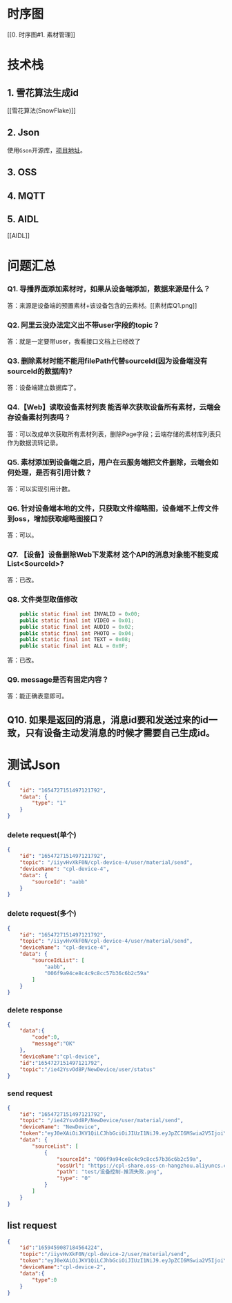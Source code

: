 # 时序图
[[0. 时序图#1. 素材管理]]

# 技术栈
## 1. 雪花算法生成id
[[雪花算法(SnowFlake)]]
## 2. Json
使用`Gson`开源库，[项目地址](https://github.com/google/gson)。

## 3. OSS

## 4. MQTT

## 5. AIDL
[[AIDL]]

# 问题汇总
### Q1. 导播界面添加素材时，如果从设备端添加，数据来源是什么？
答：来源是设备端的预置素材+该设备包含的云素材。[[素材库Q1.png]]
### Q2. 阿里云没办法定义出不带user字段的topic？
答：就是一定要带user，我看接口文档上已经改了
### Q3. 删除素材时能不能用filePath代替sourceId(因为设备端没有sourceId的数据库)?
答：设备端建立数据库了。

### Q4.【Web】读取设备素材列表 能否单次获取设备所有素材，云端会存设备素材列表吗？
答：可以改成单次获取所有素材列表，删除Page字段；云端存储的素材库列表只作为数据流转记录。
### Q5. 素材添加到设备端之后，用户在云服务端把文件删除，云端会如何处理，是否有引用计数？
答：可以实现引用计数。
### Q6. 针对设备端本地的文件，只获取文件缩略图，设备端不上传文件到oss，增加获取缩略图接口？
答：可以。
### Q7. 【设备】设备删除Web下发素材 这个API的消息对象能不能变成List\<SourceId\>?
答：已改。
### Q8. 文件类型取值修改
```java
    public static final int INVALID = 0x00;
    public static final int VIDEO = 0x01;
    public static final int AUDIO = 0x02;
    public static final int PHOTO = 0x04;
    public static final int TEXT = 0x08;
    public static final int ALL = 0x0F;
```
答：已改。
### Q9. message是否有固定内容？
答：能正确表意即可。
## Q10. 如果是返回的消息，消息id要和发送过来的id一致，只有设备主动发消息的时候才需要自己生成id。
# 测试Json
```json
{
	"id": "1654727151497121792",
	"data": {
		"type": "1"
	}
}
```
### delete request(单个)
```json
{
	"id": "1654727151497121792",
	"topic": "/iiyvHvXkF0N/cpl-device-4/user/material/send",
	"deviceName": "cpl-device-4",
	"data": {
		"sourceId": "aabb"
	}
}
```

### delete request(多个)
```json
{
	"id": "1654727151497121792",
	"topic": "/iiyvHvXkF0N/cpl-device-4/user/material/send",
	"deviceName": "cpl-device-4",
	"data": {
		"sourceIdList": [
			"aabb",
			"006f9a94ce8c4c9c8cc57b36c6b2c59a"
		]
	}
}
```

### delete response
```json
{  
    "data":{  
        "code":0,  
        "message":"OK"  
    },  
    "deviceName":"cpl-device",  
    "id":"1654727151497121792",  
    "topic":"/ie42YsvOd8P/NewDevice/user/status"  
}
```

### send request
```json
{
    "id": "1654727151497121792",
    "topic": "/ie42YsvOd8P/NewDevice/user/material/send",
    "deviceName": "NewDevice",
    "token":"eyJ0eXAiOiJKV1QiLCJhbGciOiJIUzI1NiJ9.eyJpZCI6MSwia2V5IjoiYjZiMmMwODctMTk2My00MGJkLWEwZjQtOTVhMDYzZTYzMGQ2IiwidXNlcm5hbWUiOiJhZG1pbiJ9.8LmnHCrHeyoJjZAhzFmcT9RTLXt9Fyetd1UQR5-AYmU",
    "data": {
    	"sourceList": [
    		{
    			"sourceId": "006f9a94ce8c4c9c8cc57b36c6b2c59a",
    			"ossUrl": "https://cpl-share.oss-cn-hangzhou.aliyuncs.com/source/%E6%8E%A8%E6%B5%81/%E8%AE%BE%E5%A4%87%E6%8E%A7%E5%88%B6-%E6%8E%A8%E6%B5%81%E5%A4%B1%E8%B4%A5.png/%E8%AE%BE%E5%A4%87%E6%8E%A7%E5%88%B6-%E6%8E%A8%E6%B5%81%E5%A4%B1%E8%B4%A5.png?Expires=1683352970&OSSAccessKeyId=LTAI5tLBVhMDM1XFvxLP4kTk&Signature=bLXF6FC3eHJmjtjoAZxwLtLZS%2FE%3D",
    			"path": "test/设备控制-推流失败.png",
    			"type": "0"
    		}
    	]
    }
}
```

## list request
```json
{
    "id":"1659459087184564224",
    "topic":"/iiyvHvXkF0N/cpl-device-2/user/material/send",
    "token":"eyJ0eXAiOiJKV1QiLCJhbGciOiJIUzI1NiJ9.eyJpZCI6MSwia2V5IjoiYjZiMmMwODctMTk2My00MGJkLWEwZjQtOTVhMDYzZTYzMGQ2IiwidXNlcm5hbWUiOiJhZG1pbiJ9.8LmnHCrHeyoJjZAhzFmcT9RTLXt9Fyetd1UQR5-AYmU",
    "deviceName":"cpl-device-2",
    "data":{
        "type":0
    }
}
```